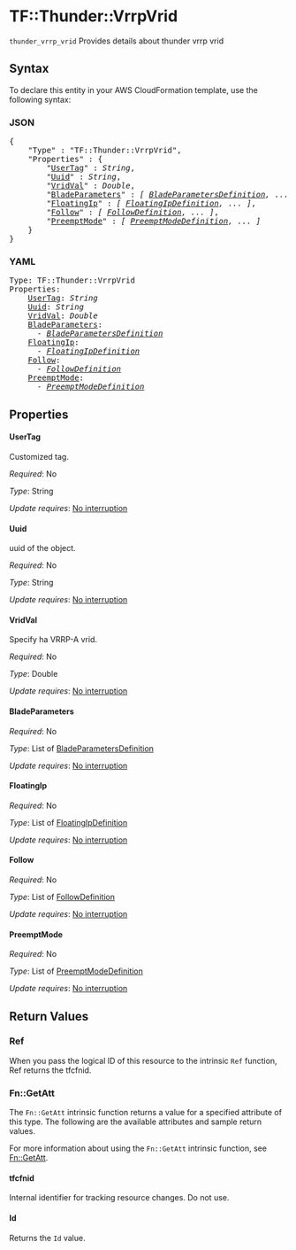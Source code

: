 # TF::Thunder::VrrpVrid

`thunder_vrrp_vrid` Provides details about thunder vrrp vrid

## Syntax

To declare this entity in your AWS CloudFormation template, use the following syntax:

### JSON

<pre>
{
    "Type" : "TF::Thunder::VrrpVrid",
    "Properties" : {
        "<a href="#usertag" title="UserTag">UserTag</a>" : <i>String</i>,
        "<a href="#uuid" title="Uuid">Uuid</a>" : <i>String</i>,
        "<a href="#vridval" title="VridVal">VridVal</a>" : <i>Double</i>,
        "<a href="#bladeparameters" title="BladeParameters">BladeParameters</a>" : <i>[ <a href="bladeparametersdefinition.md">BladeParametersDefinition</a>, ... ]</i>,
        "<a href="#floatingip" title="FloatingIp">FloatingIp</a>" : <i>[ <a href="floatingipdefinition.md">FloatingIpDefinition</a>, ... ]</i>,
        "<a href="#follow" title="Follow">Follow</a>" : <i>[ <a href="followdefinition.md">FollowDefinition</a>, ... ]</i>,
        "<a href="#preemptmode" title="PreemptMode">PreemptMode</a>" : <i>[ <a href="preemptmodedefinition.md">PreemptModeDefinition</a>, ... ]</i>
    }
}
</pre>

### YAML

<pre>
Type: TF::Thunder::VrrpVrid
Properties:
    <a href="#usertag" title="UserTag">UserTag</a>: <i>String</i>
    <a href="#uuid" title="Uuid">Uuid</a>: <i>String</i>
    <a href="#vridval" title="VridVal">VridVal</a>: <i>Double</i>
    <a href="#bladeparameters" title="BladeParameters">BladeParameters</a>: <i>
      - <a href="bladeparametersdefinition.md">BladeParametersDefinition</a></i>
    <a href="#floatingip" title="FloatingIp">FloatingIp</a>: <i>
      - <a href="floatingipdefinition.md">FloatingIpDefinition</a></i>
    <a href="#follow" title="Follow">Follow</a>: <i>
      - <a href="followdefinition.md">FollowDefinition</a></i>
    <a href="#preemptmode" title="PreemptMode">PreemptMode</a>: <i>
      - <a href="preemptmodedefinition.md">PreemptModeDefinition</a></i>
</pre>

## Properties

#### UserTag

Customized tag.

_Required_: No

_Type_: String

_Update requires_: [No interruption](https://docs.aws.amazon.com/AWSCloudFormation/latest/UserGuide/using-cfn-updating-stacks-update-behaviors.html#update-no-interrupt)

#### Uuid

uuid of the object.

_Required_: No

_Type_: String

_Update requires_: [No interruption](https://docs.aws.amazon.com/AWSCloudFormation/latest/UserGuide/using-cfn-updating-stacks-update-behaviors.html#update-no-interrupt)

#### VridVal

Specify ha VRRP-A vrid.

_Required_: No

_Type_: Double

_Update requires_: [No interruption](https://docs.aws.amazon.com/AWSCloudFormation/latest/UserGuide/using-cfn-updating-stacks-update-behaviors.html#update-no-interrupt)

#### BladeParameters

_Required_: No

_Type_: List of <a href="bladeparametersdefinition.md">BladeParametersDefinition</a>

_Update requires_: [No interruption](https://docs.aws.amazon.com/AWSCloudFormation/latest/UserGuide/using-cfn-updating-stacks-update-behaviors.html#update-no-interrupt)

#### FloatingIp

_Required_: No

_Type_: List of <a href="floatingipdefinition.md">FloatingIpDefinition</a>

_Update requires_: [No interruption](https://docs.aws.amazon.com/AWSCloudFormation/latest/UserGuide/using-cfn-updating-stacks-update-behaviors.html#update-no-interrupt)

#### Follow

_Required_: No

_Type_: List of <a href="followdefinition.md">FollowDefinition</a>

_Update requires_: [No interruption](https://docs.aws.amazon.com/AWSCloudFormation/latest/UserGuide/using-cfn-updating-stacks-update-behaviors.html#update-no-interrupt)

#### PreemptMode

_Required_: No

_Type_: List of <a href="preemptmodedefinition.md">PreemptModeDefinition</a>

_Update requires_: [No interruption](https://docs.aws.amazon.com/AWSCloudFormation/latest/UserGuide/using-cfn-updating-stacks-update-behaviors.html#update-no-interrupt)

## Return Values

### Ref

When you pass the logical ID of this resource to the intrinsic `Ref` function, Ref returns the tfcfnid.

### Fn::GetAtt

The `Fn::GetAtt` intrinsic function returns a value for a specified attribute of this type. The following are the available attributes and sample return values.

For more information about using the `Fn::GetAtt` intrinsic function, see [Fn::GetAtt](https://docs.aws.amazon.com/AWSCloudFormation/latest/UserGuide/intrinsic-function-reference-getatt.html).

#### tfcfnid

Internal identifier for tracking resource changes. Do not use.

#### Id

Returns the <code>Id</code> value.

